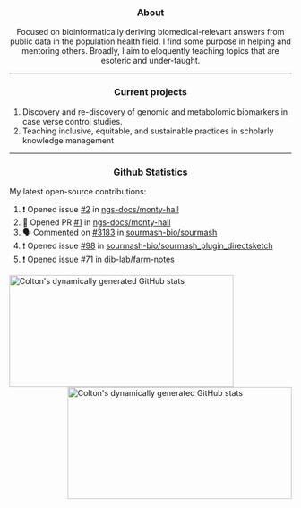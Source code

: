 <!--
Inspiration derived from:
1. https://zzetao.github.io/awesome-github-profile/
2. https://github.com/spcanelon
3. https://github.com/tallguyjenks

Tools used:
1. https://github.com/anuraghazra/github-readme-stats
2. https://github.com/jamesgeorge007/github-activity-readme
3. https://github.com/topics/profile-readme
-->

<h3 align="center">About</h3>

<p align="center">
Focused on bioinformatically deriving biomedical-relevant answers from public data in the population health field. 
I find some purpose in helping and mentoring others. Broadly, I aim to eloquently teaching topics that are esoteric and under-taught.
</p>

---

<h3 align="center">Current projects</h3>

1. Discovery and re-discovery of genomic and metabolomic biomarkers in case verse control studies.
2. Teaching inclusive, equitable, and sustainable practices in scholarly knowledge management

---

<h3 align="center">Github Statistics</h3>

My latest open-source contributions:

<!--START_SECTION:activity-->
1. ❗ Opened issue [#2](https://github.com/ngs-docs/monty-hall/issues/2) in [ngs-docs/monty-hall](https://github.com/ngs-docs/monty-hall)
2. 💪 Opened PR [#1](https://github.com/ngs-docs/monty-hall/pull/1) in [ngs-docs/monty-hall](https://github.com/ngs-docs/monty-hall)
3. 🗣 Commented on [#3183](https://github.com/sourmash-bio/sourmash/issues/3183#issuecomment-2362160753) in [sourmash-bio/sourmash](https://github.com/sourmash-bio/sourmash)
4. ❗ Opened issue [#98](https://github.com/sourmash-bio/sourmash_plugin_directsketch/issues/98) in [sourmash-bio/sourmash_plugin_directsketch](https://github.com/sourmash-bio/sourmash_plugin_directsketch)
5. ❗ Opened issue [#71](https://github.com/dib-lab/farm-notes/issues/71) in [dib-lab/farm-notes](https://github.com/dib-lab/farm-notes)
<!--END_SECTION:activity-->

<a href="https://github.com/ccbaumler">
  <img height="200" width=400 align="left" alt="Colton's dynamically generated GitHub stats" src="https://github-readme-stats.vercel.app/api?username=ccbaumler&show_icons=true&title_color=434d58&icon_color=fa8072&ring_color=ba55d3"/>
</a>
<a href="https://github.com/ccbaumler">
  <img height="200" width=400 align="right" alt="Colton's dynamically generated GitHub stats" src="https://github-readme-stats.vercel.app/api/top-langs/?username=ccbaumler&layout=compact&langs_count=6&card_width=320&title_color=434d58&hide=Standard%20ML,%20TeX,%20Jupyter%20Notebook" />
</a>
